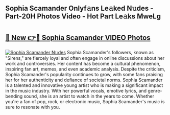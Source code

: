 ## Sophia Scamander Onlyf𝚊ns Le𝚊ked N𝚞des - Part-20H Photos Video - Hot Part Le𝚊ks MweLg

# <h2><a href="http://ac38313.deff.icu/?id=Sophia+Scamander">🔗 New 👉🔴 Sophia Scamander VIDEO Photos</a></h2>

[![Sophia Scamander N𝚞des](https://i.imgur.com/rIISA9y.gif)](http://ac38313.deff.icu/?id=Sophia+Scamander)
Sophia Scamander's followers, known as "Sirens," are fiercely loyal and often engage in online discussions about her work and controversies. Her content has become a cultural phenomenon, inspiring fan art, memes, and even academic analysis. Despite the criticism, Sophia Scamander's popularity continues to grow, with some fans praising her for her authenticity and defiance of societal norms. Sophia Scamander is a talented and innovative young artist who is making a significant impact in the music industry. With her powerful vocals, emotive lyrics, and genre-bending sound, she is an artist to watch in the years to come. Whether you're a fan of pop, rock, or electronic music, Sophia Scamander's music is sure to resonate with you.
